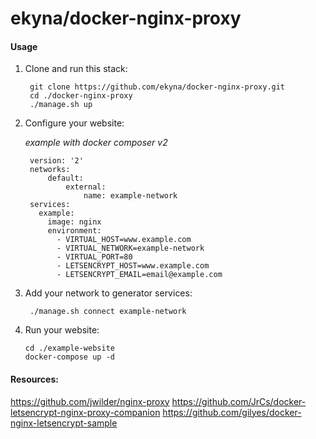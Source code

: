 ekyna/docker-nginx-proxy
===

#### Usage

1. Clone and run this stack: 

        git clone https://github.com/ekyna/docker-nginx-proxy.git
        cd ./docker-nginx-proxy
        ./manage.sh up

2. Configure your website: 
    
    _example with docker composer v2_

        version: '2'
        networks:
            default:
                external:
                    name: example-network
        services:
          example:
            image: nginx
            environment:
              - VIRTUAL_HOST=www.example.com
              - VIRTUAL_NETWORK=example-network
              - VIRTUAL_PORT=80
              - LETSENCRYPT_HOST=www.example.com
              - LETSENCRYPT_EMAIL=email@example.com

3. Add your network to generator services:

        ./manage.sh connect example-network

4. Run your website:

       cd ./example-website
       docker-compose up -d 

#### Resources:

https://github.com/jwilder/nginx-proxy
https://github.com/JrCs/docker-letsencrypt-nginx-proxy-companion
https://github.com/gilyes/docker-nginx-letsencrypt-sample
